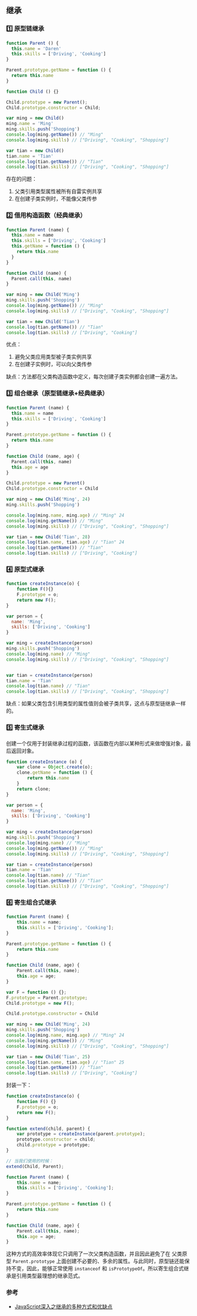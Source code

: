 ## 继承

### :one: 原型链继承

```javascript
function Parent () {
  this.name = 'Daren'
  this.skills = ['Driving', 'Cooking']
}

Parent.prototype.getName = function () {
  return this.name
}

function Child () {}

Child.prototype = new Parent();
Child.prototype.constructor = Child;

var ming = new Child()
ming.name = 'Ming'
ming.skills.push('Shopping')
console.log(ming.getName()) // "Ming"
console.log(ming.skills) // ["Driving", "Cooking", "Shopping"]

var tian = new Child()
tian.name = 'Tian'
console.log(tian.getName()) // "Tian"
console.log(tian.skills) // ["Driving", "Cooking", "Shopping"]
```

存在的问题：

1. 父类引用类型属性被所有自雷实例共享
2. 在创建子类实例时，不能像父类传参

### :two: 借用构造函数（经典继承）

```javascript
function Parent (name) {
  this.name = name
  this.skills = ['Driving', 'Cooking']
  this.getName = function () {
    return this.name
  }
}

function Child (name) {
  Parent.call(this, name)
}

var ming = new Child('Ming')
ming.skills.push('Shopping')
console.log(ming.getName()) // "Ming"
console.log(ming.skills) // ["Driving", "Cooking", "Shopping"]

var tian = new Child('Tian')
console.log(tian.getName()) // "Tian"
console.log(tian.skills) // ["Driving", "Cooking"]
```

优点：  
1. 避免父类应用类型被子类实例共享  
2. 在创建子实例时，可以向父类传参

缺点：方法都在父类构造函数中定义，每次创建子类实例都会创建一遍方法。

### :three: 组合继承（原型链继承+经典继承）

```javascript
function Parent (name) {
  this.name = name
  this.skills = ['Driving', 'Cooking']
}

Parent.prototype.getName = function () {
  return this.name
}

function Child (name, age) {
  Parent.call(this, name)
  this.age = age
}

Child.prototype = new Parent()
Child.prototype.constructor = Child

var ming = new Child('Ming', 24)
ming.skills.push('Shopping')

console.log(ming.name, ming.age) // "Ming" 24
console.log(ming.getName()) // "Ming"
console.log(ming.skills) // ["Driving", "Cooking", "Shopping"]

var tian = new Child('Tian', 28) 
console.log(tian.name, tian.age) // "Tian" 24
console.log(tian.getName()) // "Tian"
console.log(tian.skills) // ["Driving", "Cooking"]
```

### :four: 原型式继承

```javascript
function createInstance(o) {
    function F(){}
    F.prototype = o;
    return new F();
}

var person = {
  name: 'Ming',
  skills: ['Driving', 'Cooking']
}

var ming = createInstance(person)
ming.skills.push('Shopping')
console.log(ming.name) // "Ming"
console.log(ming.skills) // ["Driving", "Cooking", "Shopping"]


var tian = createInstance(person)
tian.name = 'Tian'
console.log(tian.name) // "Tian"
console.log(tian.skills) // ["Driving", "Cooking", "Shopping"]
```

缺点：如果父类包含引用类型的属性值则会被子类共享，这点与原型链继承一样的。

###  :five: 寄生式继承

创建一个仅用于封装继承过程的函数，该函数在内部以某种形式来做增强对象，最后返回对象。

```javascript
function createInstance (o) {
    var clone = Object.create(o);
    clone.getName = function () {
        return this.name
    }
    return clone;
}

var person = {
  name: 'Ming',
  skills: ['Driving', 'Cooking']
}

var ming = createInstance(person)
ming.skills.push('Shopping')
console.log(ming.name) // "Ming"
console.log(ming.getName()) // "Ming"
console.log(ming.skills) // ["Driving", "Cooking", "Shopping"]

var tian = createInstance(person)
tian.name = 'Tian'
console.log(tian.name) // "Tian"
console.log(tian.getName()) // "Tian"
console.log(tian.skills) // ["Driving", "Cooking", "Shopping"]
```

### :six: 寄生组合式继承
```javascript
function Parent (name) {
    this.name = name;
    this.skills = ['Driving', 'Cooking'];
}

Parent.prototype.getName = function () {
    return this.name
}

function Child (name, age) {
    Parent.call(this, name);
    this.age = age;
}

var F = function () {};
F.prototype = Parent.prototype;
Child.prototype = new F();

Child.prototype.constructor = Child

var ming = new Child('Ming', 24)
ming.skills.push('Shopping')
console.log(ming.name, ming.age) // "Ming" 24
console.log(ming.getName()) // "Ming"
console.log(ming.skills) // ["Driving", "Cooking", "Shopping"]

var tian = new Child('Tian', 25)
console.log(tian.name, tian.age) // "Tian" 25
console.log(tian.getName()) // "Tian"
console.log(tian.skills) // ["Driving", "Cooking"]
```

封装一下：

```javascript
function createInstance(o) {
    function F() {}
    F.prototype = o;
    return new F();
}

function extend(child, parent) {
    var prototype = createInstance(parent.prototype);
    prototype.constructor = child;
    child.prototype = prototype;
}

// 当我们使用的时候：
extend(Child, Parent);

function Parent (name) {
    this.name = name;
    this.skills = ['Driving', 'Cooking'];
}

Parent.prototype.getName = function () {
    return this.name
}

function Child (name, age) {
    Parent.call(this, name);
    this.age = age;
}
```

这种方式的高效率体现它只调用了一次父类构造函数，并且因此避免了在 父类原型 `Parent.prototype` 上面创建不必要的、多余的属性。与此同时，原型链还能保持不变，因此，能够正常使用 `instanceof` 和 `isPrototypeOf`。所以寄生组合式继承是引用类型最理想的继承范式。

### 参考

- [JavaScript深入之继承的多种方式和优缺点](https://github.com/mqyqingfeng/Blog/issues/16)
